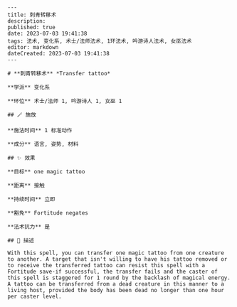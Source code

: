 
    ---
    title: 刺青转移术
    description: 
    published: true
    date: 2023-07-03 19:41:38
    tags: 法术, 变化系, 术士/法师法术, 1环法术, 吟游诗人法术, 女巫法术
    editor: markdown
    dateCreated: 2023-07-03 19:41:38
    ---

    # **刺青转移术** *Transfer tattoo*

    **学派** 变化系 

    **环位** 术士/法师 1, 吟游诗人 1, 女巫 1

    ## 🪄 施放

    **施法时间** 1 标准动作

    **成分** 语言, 姿势, 材料

    ## ✨ 效果 

    **目标** one magic tattoo 

    **距离** 接触  

    **持续时间** 立即 

    **豁免** Fortitude negates

    **法术抗力** 是

    ## 📖 描述

    With this spell, you can transfer one magic tattoo from one creature to another. A target that isn't willing to have his tattoo removed or to receive the transferred tattoo can resist this spell with a Fortitude save-if successful, the transfer fails and the caster of this spell is staggered for 1 round by the backlash of magical energy. A tattoo can be transferred from a dead creature in this manner to a living host, provided the body has been dead no longer than one hour per caster level.
    